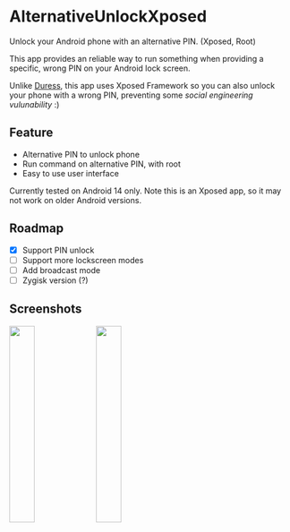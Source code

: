 # AlternativeUnlockXposed
Unlock your Android phone with an alternative PIN. (Xposed, Root)

This app provides an reliable way to run something when providing a specific, wrong PIN on your Android lock screen.

Unlike [Duress](https://play.google.com/store/apps/details?id=me.lucky.duress&hl=en&gl=US), this app uses Xposed Framework so you can also unlock your phone with a wrong PIN, preventing some *social engineering vulunability* :)

## Feature

- Alternative PIN to unlock phone
- Run command on alternative PIN, with root
- Easy to use user interface

Currently tested on Android 14 only. Note this is an Xposed app, so it may not work on older Android versions.

## Roadmap
- [x] Support PIN unlock
- [ ] Support more lockscreen modes
- [ ] Add broadcast mode
- [ ] Zygisk version (?)

## Screenshots
<img width=30% src="https://github.com/leohearts/AlternativeUnlockXposed/assets/24632029/44aea7f0-175f-48e5-8780-8cea14824c3b">
<img width=30% src="https://github.com/leohearts/AlternativeUnlockXposed/assets/24632029/f2700aa3-6a12-4ca4-980b-c2863707892b">
